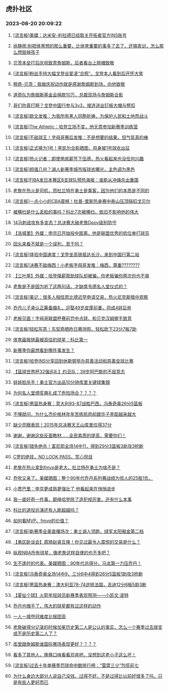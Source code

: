 ## 虎扑社区 
### 2023-08-20 20:09:22

1. [[流言板]美媒：达米安-利拉德已经取关开拓者官方INS账号](https://bbs.hupu.com/61751314.html)

2. [徐静雨:别把体育想的那么重要，比体育重要的事多了去了，还搞青训，怎么那么想毁掉孩子](https://bbs.hupu.com/61750317.html)

3. [贝茨本垒打后庆祝致意詹姆斯，后者看台上脱帽致敬](https://bbs.hupu.com/61750500.html)

4. [[流言板]粉丝手持大幅戈登谷爱凌“合照”，戈登本人看到后开怀大笑](https://bbs.hupu.com/61757122.html)

5. [穆奇-贝茨：我做庆祝动作就是感谢詹姆斯到场，向他致敬](https://bbs.hupu.com/61752758.html)

6. [道奇队为詹姆斯基金会捐款10万，总裁现场与詹姆斯合影](https://bbs.hupu.com/61750132.html)

7. [哥们你真打啊？戈登中国行参与3v3，接连送出钉板大帽与劈扣](https://bbs.hupu.com/61748944.html)

8. [[流言板]欧文发推：为我所有黑人同胞祈祷，为保护人民和土地而战斗](https://bbs.hupu.com/61748825.html)

9. [[流言板]The Athletic：哈登立场不变，他无意参加新赛季训练营](https://bbs.hupu.com/61748982.html)

10. [[流言板]不敌球王！字母哥赛后发推：不是想要的结果，但气氛真的棒](https://bbs.hupu.com/61754789.html)

11. [[流言板]正式换为1号！李凯尔合影晒图，将身披1号球衣出征](https://bbs.hupu.com/61748770.html)

12. [[流言板]热火记者：即使用底薪签下伍德，热火看起来也没任何兴趣](https://bbs.hupu.com/61749298.html)

13. [[流言板]颜值几何？湖人新赛季城市版球衣曝光，主色调为黑色](https://bbs.hupu.com/61748600.html)

14. [[流言板]FIBA发日本赛区8支球队预热海报：谁能从冲绳杀出重围](https://bbs.hupu.com/61756096.html)

15. [老詹在热火是司机，而杜兰特在勇士是乘客，因为他们的本质是不同的](https://bbs.hupu.com/61754039.html)

16. [[流言板]一点小小的CBA震撼！杜普-里斯热身赛中泰山压顶隔扣戈贝尔](https://bbs.hupu.com/61753141.html)

17. [被横扫是什么丢脸的事吗？科比7次被横扫，依旧不影响他的伟大](https://bbs.hupu.com/61756808.html)

18. [14马刺进攻有多变态？总决赛大破老詹Dpoy级别防守](https://bbs.hupu.com/61749931.html)

19. [【洛城里】外媒：申京已开始投中距离，他是联盟优秀的低位单打球员](https://bbs.hupu.com/61753373.html)

20. [回头来看不就是一个误判，至于吗？](https://bbs.hupu.com/61755983.html)

21. [[流言板]体验中国速度！戈登坐高铁抵达长沙，来到中国行第二站](https://bbs.hupu.com/61753270.html)

22. [[流言板]决赛不敌梅西！小老板字母哥发推：梅西，尊重????????](https://bbs.hupu.com/61752027.html)

23. [【三叶屋】外媒：哈登降薪帮助球队却被骗，你老板骗你两次你也不爽](https://bbs.hupu.com/61756081.html)

24. [老詹是不是因为听了这两句话，才缺席韦德名人堂仪式的？](https://bbs.hupu.com/61757119.html)

25. [[流言板]美记：很多人相信恩比德迟早申请交易，热火尼克斯暗中观察](https://bbs.hupu.com/61748669.html)

26. [乔丹儿子承认正筹备婚礼，迎娶49岁皮蓬前妻，将成4娃后爸](https://bbs.hupu.com/61755784.html)

27. [老板见面！字母哥联盟杯赛前罚中点球，和贝克汉姆握手致意](https://bbs.hupu.com/61749321.html)

28. [[流言板]轻松写意！东契奇晒昨日赛场照，轻松砍下23分7板7助](https://bbs.hupu.com/61756859.html)

29. [体育画报排最被高估的球星：科比第一](https://bbs.hupu.com/61754848.html)

30. [新赛季你最想看到哪件事发生？](https://bbs.hupu.com/61753325.html)

31. [[流言板]哈登INS分享回到休斯顿举办慈善活动和慈善垒球比赛](https://bbs.hupu.com/61751676.html)

32. [【篮球世界杯32强巡礼】约旦队：39岁阿巴斯的不屈意志](https://bbs.hupu.com/61753842.html)

33. [娃娃脸杀手！勇士官方出品10分钟库里关键球集锦](https://bbs.hupu.com/61756269.html)

34. [为何名人堂颁奖典礼成了危险场合？？？？](https://bbs.hupu.com/61756990.html)

35. [[流言板]男篮热身赛：意大利93-87战胜巴西，冯泰奇奥26分5篮板](https://bbs.hupu.com/61755628.html)

36. [不懂就问，为什么杰伦格林年年苦练肌肉却跟华子差距越来越大](https://bbs.hupu.com/61756321.html)

37. [缺少亮眼表现！2015年总决赛天王山库里仅得37分](https://bbs.hupu.com/61754711.html)

38. [谢谢，谢谢这些反面教材……全民素质的提高，需要你们！](https://bbs.hupu.com/61748330.html)

39. [[流言板]错失绝杀！富尼耶全场14中11，得到29分3篮板3助攻3抢断](https://bbs.hupu.com/61753578.html)

40. [C罗的绝技，NO LOOK PASS，赏心悦目](https://bbs.hupu.com/61755790.html)

41. [老詹在热火拿到fmvp是老大，杜兰特在勇士为啥不是？](https://bbs.hupu.com/61757183.html)

42. [乔吹又来了。美媒晒图：整个90年代乔丹系列赛战绩为惊人的25胜1负。](https://bbs.hupu.com/61755919.html)

43. [小贾巴里：申京更成熟更强壮了 他看起来在悄悄进步](https://bbs.hupu.com/61756591.html)

44. [我一直好奇一件事，巅峰哈登除了造犯规厉害，还有什么本事](https://bbs.hupu.com/61755744.html)

45. [科比的退役巡演还有人能超越吗？](https://bbs.hupu.com/61756207.html)

46. [如何看MVP、fmvp的价值？](https://bbs.hupu.com/61756270.html)

47. [[流言板]新赛季全美直播场次：勇士湖人领跑，绿军太阳掘金第二档](https://bbs.hupu.com/61748575.html)

48. [【勇区卧谈会】周琦赵睿互换！你见过最令人震惊的交易是什么？](https://bbs.hupu.com/61756935.html)

49. [纵观NBA所有球星，像老詹这样自律的也不多吧？](https://bbs.hupu.com/61756607.html)

50. [生不逢时的代表。美媒晒图：90年代总得分，马龙第一力压乔丹！](https://bbs.hupu.com/61755938.html)

51. [[流言板]冯泰奇奥全场14中9，三分6中4得到26分5篮板1助攻3抢断](https://bbs.hupu.com/61755672.html)

52. [[流言板]男篮热身赛：澳大利亚78-74逆转法国，吉迪12分6板5助3断](https://bbs.hupu.com/61753446.html)

53. [【夏扯个球】火箭年轻球员新赛季表现预测——小凯文·波特](https://bbs.hupu.com/61756705.html)

54. [乔丹也摊手了，伟大的球星都有过这样的动作](https://bbs.hupu.com/61756331.html)

55. [一人一城夺冠难度比报团高](https://bbs.hupu.com/61756850.html)

56. [老詹破得分记录的时候加冕历史第二人是公认的事实，怎么一个赛季过去就变成不是历史第二人了？](https://bbs.hupu.com/61757217.html)

57. [库里跟詹姆斯谁国际赛场表现更好？？？？](https://bbs.hupu.com/61757046.html)

58. [看多了其他人，换换口味看看邓肯吧，没想到这老小子这么坏！](https://bbs.hupu.com/61751517.html)

59. [[流言板]过去十年单赛季罚球命中数排行榜：“雷霆三少”包揽前七](https://bbs.hupu.com/61748477.html)

60. [为什么身边大部分人说自己没钱、过得不好，不是过得比以前好很多了吗，只是有些人更好而已](https://bbs.hupu.com/61756894.html)

